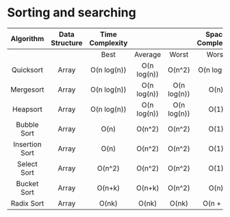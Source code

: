 # Sorting and searching

| Algorithm | Data Structure  | Time Complexity | | | Space Complexity
| :------------: | :---------------: | :-----: | :-----: | :-----: | :-----: |
| | | Best | Average | Worst | Worst
| Quicksort | Array | O(n log(n)) | O(n log(n)) | O(n^2) | O(n log(n))
| Mergesort |Array | O(n log(n)) | O(n log(n))	 | O(n log(n)) | O(n)
| Heapsort | Array | O(n log(n))	 | O(n log(n))	 | O(n log(n)) | O(1)
| Bubble Sort | Array |	O(n)	 | O(n^2) | O(n^2) | O(1)
| Insertion Sort | Array | O(n) | O(n^2) | O(n^2) | O(1)
| Select Sort | Array | O(n^2) | O(n^2) | O(n^2) | O(1)
| Bucket Sort | Array |	O(n+k) |	O(n+k) | O(n^2) | O(n)
| Radix Sort | Array | O(nk) | O(nk) | O(nk) | O(n + k)

